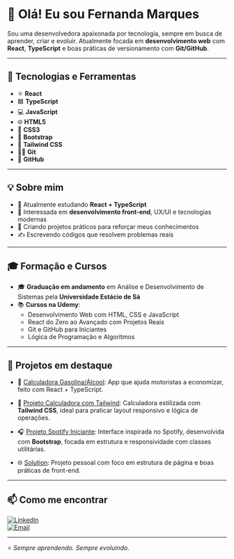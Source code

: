 # 👋 Olá! Eu sou Fernanda Marques

Sou uma desenvolvedora apaixonada por tecnologia, sempre em busca de aprender, criar e evoluir. Atualmente focada em **desenvolvimento web** com **React**, **TypeScript** e boas práticas de versionamento com **Git/GitHub**.

---

## 🚀 Tecnologias e Ferramentas

- ⚛️ **React**
- 🟦 **TypeScript**
- 💻 **JavaScript**
- 🌐 **HTML5**
- 🎨 **CSS3**
- 🧷 **Bootstrap**
- 🌿 **Tailwind CSS**
- 🧑‍💻 **Git**
- 🐙 **GitHub**

---

## 💡 Sobre mim

- 🎯 Atualmente estudando **React + TypeScript**
- 🧠 Interessada em **desenvolvimento front-end**, UX/UI e tecnologias modernas
- 🚧 Criando projetos práticos para reforçar meus conhecimentos
- ✍️ Escrevendo códigos que resolvem problemas reais

---

## 🎓 Formação e Cursos

- 🎓 **Graduação em andamento** em Análise e Desenvolvimento de Sistemas pela **Universidade Estácio de Sá**  
- 📚 **Cursos na Udemy**:
  - Desenvolvimento Web com HTML, CSS e JavaScript
  - React do Zero ao Avançado com Projetos Reais
  - Git e GitHub para Iniciantes
  - Lógica de Programação e Algoritmos

---

## 📌 Projetos em destaque

- 🔧 [Calculadora Gasolina/Álcool](https://github.com/seu-usuario/Calculadora-Gasolina-Alcool): App que ajuda motoristas a economizar, feito com React + TypeScript.

- 🧮 [Projeto Calculadora com Tailwind](https://github.com/FNanda7/projeto-Calculadora-tailwind.git): Calculadora estilizada com **Tailwind CSS**, ideal para praticar layout responsivo e lógica de operações.

- 🎧 [Projeto Spotify Iniciante](https://github.com/FNanda7/projeto-spotify-iniciante.git): Interface inspirada no Spotify, desenvolvida com **Bootstrap**, focada em estrutura e responsividade com classes utilitárias.

- 🌐 [Solution](https://github.com/FNanda7/solution.git): Projeto pessoal com foco em estrutura de página e boas práticas de front-end.

---

## 📫 Como me encontrar

[![LinkedIn](https://img.shields.io/badge/-LinkedIn-0A66C2?style=flat&logo=linkedin&logoColor=white)](https://www.linkedin.com/in/fernanda-marques-6610261a0)  
[![Email](https://img.shields.io/badge/-fnandamarques7%40gmail.com-D14836?style=flat&logo=gmail&logoColor=white)](mailto:fnandamarques7@gmail.com)

---

⭐ *Sempre aprendendo. Sempre evoluindo.*
